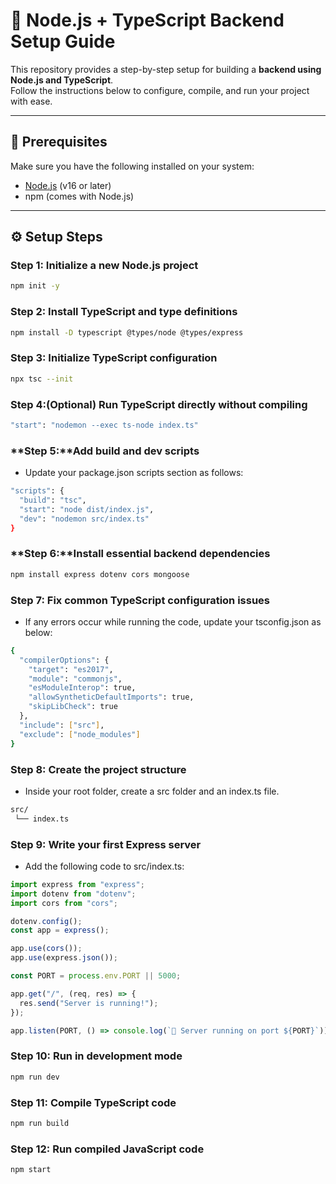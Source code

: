 # 🚀 Node.js + TypeScript Backend Setup Guide

This repository provides a step-by-step setup for building a **backend using Node.js and TypeScript**.  
Follow the instructions below to configure, compile, and run your project with ease.

---

## 🧰 Prerequisites
Make sure you have the following installed on your system:
- [Node.js](https://nodejs.org/) (v16 or later)
- npm (comes with Node.js)

---

## ⚙️ Setup Steps

### **Step 1:** Initialize a new Node.js project
```bash
npm init -y
```
### **Step 2:** Install TypeScript and type definitions
```bash
npm install -D typescript @types/node @types/express
```
### **Step 3:** Initialize TypeScript configuration
```bash
npx tsc --init
```
### **Step 4:**(Optional) Run TypeScript directly without compiling
```bash
"start": "nodemon --exec ts-node index.ts"
```
### **Step 5:**Add build and dev scripts
- Update your package.json scripts section as follows:
```bash
"scripts": {
  "build": "tsc",
  "start": "node dist/index.js",
  "dev": "nodemon src/index.ts"
}
```

### **Step 6:**Install essential backend dependencies
```bash
npm install express dotenv cors mongoose
```
### **Step 7:** Fix common TypeScript configuration issues
- If any errors occur while running the code, update your tsconfig.json as below:
```bash
{
  "compilerOptions": {
    "target": "es2017",
    "module": "commonjs",
    "esModuleInterop": true,
    "allowSyntheticDefaultImports": true,
    "skipLibCheck": true
  },
  "include": ["src"],
  "exclude": ["node_modules"]
}

```
### **Step 8:** Create the project structure
- Inside your root folder, create a src folder and an index.ts file.
```bash
src/
 └── index.ts
```
### **Step 9:** Write your first Express server
- Add the following code to src/index.ts:
```ts
import express from "express";
import dotenv from "dotenv";
import cors from "cors";

dotenv.config();
const app = express();

app.use(cors());
app.use(express.json());

const PORT = process.env.PORT || 5000;

app.get("/", (req, res) => {
  res.send("Server is running!");
});

app.listen(PORT, () => console.log(`🚀 Server running on port ${PORT}`));
```
### **Step 10:** Run in development mode
```bash
npm run dev
```

### **Step 11:** Compile TypeScript code
```bash
npm run build
```

### **Step 12:** Run compiled JavaScript code
```bash
npm start
```

